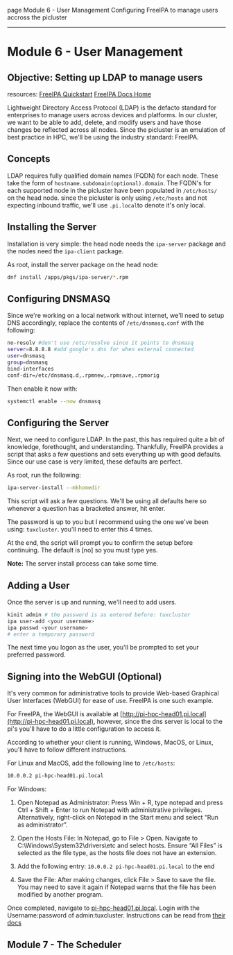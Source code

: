 page
Module 6 - User Management
Configuring FreeIPA to manage users accross the picluster

---

# Module 6 - User Management

## Objective: Setting up LDAP to manage users

<span class="small">resources:
[FreeIPA Quickstart](https://www.freeipa.org/page/Quick_Start_Guide)
[FreeIPA Docs Home](https://www.freeipa.org/page/Documentation.html)
</span>

Lightweight Directory Access Protocol (LDAP) is the defacto standard for enterprises to manage users across devices and platforms. In our cluster, we want to be able to add, delete, and modify users and have those changes be reflected across all nodes. Since the picluster is an emulation of best practice in HPC, we'll be using the industry standard: FreeIPA.

## Concepts

LDAP requires fully qualified domain names (FQDN) for each node. These take the form of `hostname.subdomain(optional).domain`. The FQDN's for each supported node in the picluster have been populated in `/etc/hosts/` on the head node. since the picluster is only using `/etc/hosts` and not expecting inbound traffic, we'll use `.pi.local`to denote it's only local.

## Installing the Server

Installation is very simple: the head node needs the `ipa-server` package and the nodes need the `ipa-client` package.

As root, install the server package on the head node:
```bash
dnf install /apps/pkgs/ipa-server/*.rpm
```

## Configuring DNSMASQ

Since we're working on a local network without internet, we'll need to setup DNS accordingly, replace the contents of `/etc/dnsmasq.conf` with the following:

```bash
no-resolv #don't use /etc/resolve since it points to dnsmasq
server=8.8.8.8 #add google's dns for when external connected
user=dnsmasq
group=dnsmasq
bind-interfaces
conf-dir=/etc/dnsmasq.d,.rpmnew,.rpmsave,.rpmorig
```

Then enable it now with:

```bash
systemctl enable --now dnsmasq
```

## Configuring the Server

Next, we need to configure LDAP. In the past, this has required quite a bit of knowledge, forethought, and understanding. Thankfully, FreeIPA provides a script that asks a few questions and sets everything up with good defaults. Since our use case is very limited, these defaults are perfect.

As root, run the following:

```bash
ipa-server-install --mkhomedir
```

This script will ask a few questions. We'll be using all defaults here so whenever a question has a bracketed answer, hit enter.

The password is up to you but I recommend using the one we've been using: `tuxcluster`. you'll need to enter this 4 times.

At the end, the script will prompt you to confirm the setup before continuing. The default is [no] so you must type yes.

**Note:** The server install process can take some time.

## Adding a User

Once the server is up and running, we'll need to add users.

```bash
kinit admin # the password is as entered before: tuxcluster
ipa user-add <your username>
ipa passwd <your username>
# enter a temporary password
```

The next time you logon as the user, you'll be prompted to set your preferred password.

## Signing into the WebGUI (Optional)

It's very common for administrative tools to provide Web-based Graphical User Interfaces (WebGUI) for ease of use. FreeIPA is one such example.

For FreeIPA, the WebGUI is available at [http://pi-hpc-head01.pi.local](http://pi-hpc-head01.pi.local), however, since the dns server is local to the pi's you'll have to do a little configuration to access it.

According to whether your client is running, Windows, MacOS, or Linux, you'll have to follow different instructions.

For Linux and MacOS, add the following line to `/etc/hosts`:

```bash
10.0.0.2 pi-hpc-head01.pi.local
```

For Windows:

1. Open Notepad as Administrator: Press Win + R, type notepad and press Ctrl + Shift + Enter to run Notepad with administrative privileges. Alternatively, right-click on Notepad in the Start menu and select “Run as administrator”.
2. Open the Hosts File: In Notepad, go to File > Open. Navigate to C:\Windows\System32\drivers\etc and select hosts. Ensure “All Files” is selected as the file type, as the hosts file does not have an extension.
3. Add the following entry: `10.0.0.2 pi-hpc-head01.pi.local` to the end

4. Save the File: After making changes, click File > Save to save the file. You may need to save it again if Notepad warns that the file has been modified by another program.

Once completed, navigate to [pi-hpc-head01.pi.local](pi-hpc-head01.pi.local). Login with the Username:password of admin:tuxcluster. Instructions can be read from [their docs](https://www.freeipa.org/page/Documentation.html)

## Module 7 - The Scheduler
